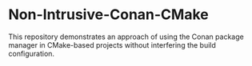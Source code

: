 # Non-Intrusive-Conan-CMake
This repository demonstrates an approach of using the Conan package manager in CMake-based projects without interfering the build configuration.
